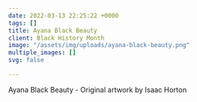 ```yaml
---
date: 2022-03-13 22:25:22 +0000
tags: []
title: Ayana Black Beauty
client: Black History Month
image: "/assets/img/uploads/ayana-black-beauty.png"
multiple_images: []
svg: false

---
```

Ayana Black Beauty - Original artwork by Isaac Horton
